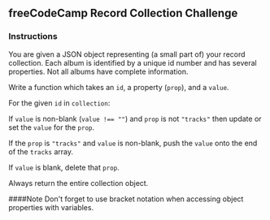 ## freeCodeCamp Record Collection Challenge


### Instructions

You are given a JSON object representing (a small part of) your record collection. Each album is identified by a unique id number and has several properties. Not all albums have complete information.

Write a function which takes an ```id```, a property (```prop```), and a ```value```.

For the given ```id``` in ```collection```:

If ```value``` is non-blank (```value !== ""```) and ```prop``` is not ```"tracks"``` then update or set the ```value``` for the ```prop```.

If the ```prop``` is ```"tracks"``` and ```value``` is non-blank, push the ```value``` onto the end of the ```tracks``` array.

If ```value``` is blank, delete that ```prop```.

Always return the entire collection object.

####Note
Don't forget to use bracket notation when accessing object properties with variables.
